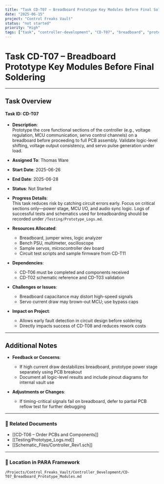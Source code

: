 ```yaml
---
title: "Task CD-T07 – Breadboard Prototype Key Modules Before Final Soldering"
date: "2025-06-15"
project: "Control Freaks Vault"
status: "not started"
priority: "High"
tags: ["task", "controller-development", "CD-T07", "breadboard", "prototype", "testing"]
---
```


# Task CD-T07 – Breadboard Prototype Key Modules Before Final Soldering

---

## Task Overview

#### Task ID: CD-T07

- **Description**:  
  Prototype the core functional sections of the controller (e.g., voltage regulation, MCU communication, servo control channels) on a breadboard before proceeding to full PCB assembly. Validate logic-level shifting, voltage output consistency, and servo pulse generation under load.

- **Assigned To**: Thomas Ware

- **Start Date**: 2025-06-26  
- **End Date**: 2025-06-28

- **Status**: Not Started

- **Progress Details**:  
  This task reduces risk by catching circuit errors early. Focus on critical sections only—power stage, MCU I/O, and audio sync logic. Logs of successful tests and schematics used for breadboarding should be recorded under `/Testing/Prototype_Logs.md`.

- **Resources Allocated**:
  - Breadboard, jumper wires, logic analyzer
  - Bench PSU, multimeter, oscilloscope
  - Sample servos, microcontroller dev board
  - Circuit test scripts and sample firmware from CD-T11

- **Dependencies**:
  - CD-T06 must be completed and components received
  - CD-T02 schematic reference and CD-T03 validation

- **Challenges or Issues**:
  - Breadboard capacitance may distort high-speed signals
  - Servo current draw may brown-out MCU; use bypass caps

- **Impact on Project**:
  - Allows early fault detection in circuit design before soldering
  - Directly impacts success of CD-T08 and reduces rework costs

---

## Additional Notes

- **Feedback or Concerns**:
  - If high current draw destabilizes breadboard, prototype power stage separately using PCB breakout
  - Document all logic-level results and include pinout diagrams for internal vault use

- **Adjustments or Changes**:
  - If timing-critical signals fail on breadboard, defer to partial PCB reflow test for further debugging

---

### 🔗 Related Documents

- [[CD-T06 – Order PCBs and Components]]
- [[Testing/Prototype_Logs.md]]
- [[Schematic_Files/Controller_Rev1.sch]]

---

### 📁 Location in PARA Framework

`/Projects/Control_Freaks_Vault/Controller_Development/CD-T07_Breadboard_Prototype_Modules.md`
